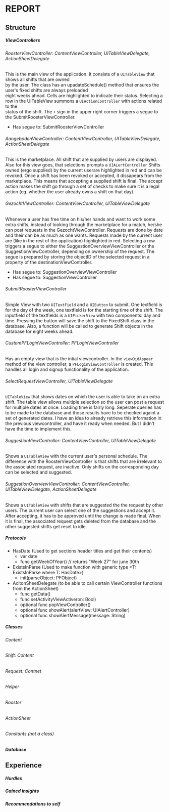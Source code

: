 # REPORT

## Structure

##### ViewControllers

###### RoosterViewController: ContentViewController, UITableViewDelegate, ActionSheetDelegate
This is the main view of the application. It consists of a `UITableView` that shows all shifts that are owned  
by the user. The class has an upadateSchedule() method that ensures the user's fixed shifts are always preloaded  
eight weeks ahead. Cells are highlighted to indicate their status. Selecting a row in the UITableView summons a `UIActionController` with actions related to the  
status of the shift. The `+` sign in the upper right corner triggers a segue to the SubmitRoosterViewController. 
   - Has segue to: SubmitRoosterViewController

###### AangebodenViewController: ContentViewController, UITableViewDelegate, ActionSheetDelegate
This is the marketplace. All shift that are supplied by users are displayed. Also for this view goes, that selections prompts
a `UIALertController` Shifts owned (ergo supplied) by the current userare highlighted in red and can be revoked. Once a shift
has been revoked or accepted, it dissapears from the marketplace. This means that accepting a supplied shift is final. The
accept action makes the shift go through a set of checks to make sure it is a legal action (eg. whether the user already owns
a shift on that day).

###### GezochtViewController: ContentViewController, UITableViewDelegate
Whenever a user has free time on his/her hands and want to work some extra shifts, instead of looking through the marketplace for a match, he/she can post requests in the GezochtViewController. Requests are done by date and their can be as much as one wants. Requests made by the current user are (like in the rest of the application) highlighted in red. Selecting a row triggers a segue to either the SuggestionOverviewViewController or the SuggestionViewController, depending on ownership of the request. The segue is prepared by storing the objectID of the selected request in a property of the destinationViewController.
   - Has segue to: SuggestionOverviewViewController
   - Has segue to: SuggestionViewController

###### SubmitRoosterViewController
Simple View with two `UITextField` and a `UIButton` to submit. One textfield is for the day of the week, one textfield is for the starting time of the shift. The inputfield of the textfields is a `UIPickerView` with two components: day and  time. Pressing the button will save the shift to the FixedShift class in the database. Also, a function will be called to generate Shift objects in the database for eight weeks ahead.

###### CustomPFLoginViewController: PFLoginViewController
Has an empty view that is the intial viewcontroller. In the `viewDidAppear` method of the view controller, a `PFLoginViewController` is created. This handles all login and signup functionality of the application.

###### SelectRequestViewController, UITableViewDelegate
`UITableView` that shows dates on which the user is able to take on an extra shift. The table view allows multiple selection so the user can post a request for multiple dates at once. Loading time is fairly long. Seperate queries has to be made to the database and those results have to be checked againt a set of generated dates. I have an idea to already retrieve this information in the previous viewcontroller, and have it ready when needed. But I didn't have the time to implement this.

###### SuggestionViewController: ContentViewController, UITableViewDelegate
Shows a `UITableView` with the current user's personal schedule. The difference with the RoosterViewController is that shifts that are irrelevant to the associated request, are inactive. Only shifts on the corresponding day can be selected and suggested.

###### SuggestionOverviewViewController: ContentViewController, UITableViewDelegate, ActionSheetDelegate
Shows a `UITableView` with shifts that are suggested the the request by other users. The current user can select one of the suggestions and accept it. After accepting, it has to be approved until the change is made final. When it is final, the associated request gets deleted from the database and the other suggested shifts get reset to idle.

##### Protocols
- HasDate (Used to get sections header titles and get their contents)
   - var date
   - func getWeekOfYear() // returns "Week 27" for june 30th
- ExistsInParse (Used to make function with generic type <T: ExistsInParse where T: HasDate>)
   - init(parseObject: PFObject)
- AcitonSheetDelegate (to be able to call certain ViewController functions from the ActionSheet)
   - func getData()
   - func setActivityViewActive(on: Bool)
   - optional func popViewController()
   - optional func showAlert(alertView: UIAlertController)
   - optional func showAlertMessage(message: String)

##### Classes

###### Content
###### Shift: Content
###### Request: Contnet
###### Helper
###### Rooster
###### ActionSheet
###### Constants (not a class)

##### Database






## Experience

##### Hurdles
##### Gained insights
##### Recommendations to self
